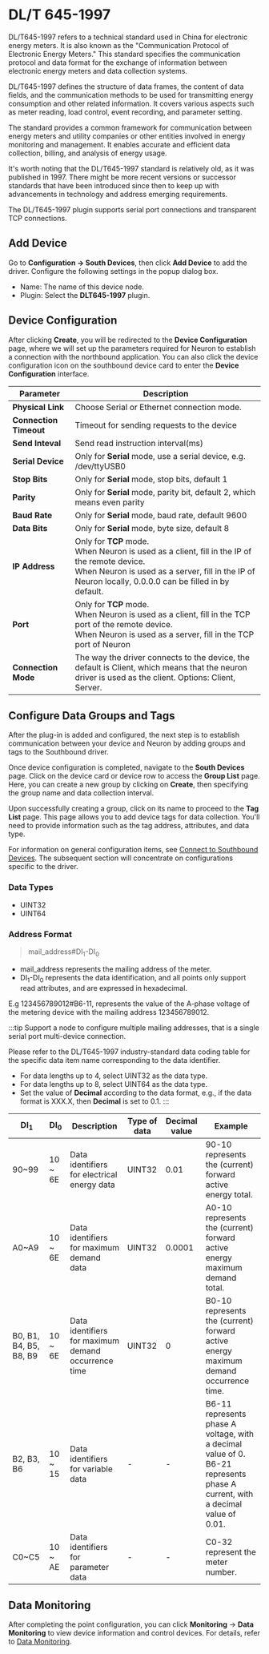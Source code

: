 # DL/T 645-1997

DL/T645-1997 refers to a technical standard used in China for electronic energy meters. It is also known as the "Communication Protocol of Electronic Energy Meters." This standard specifies the communication protocol and data format for the exchange of information between electronic energy meters and data collection systems.

DL/T645-1997 defines the structure of data frames, the content of data fields, and the communication methods to be used for transmitting energy consumption and other related information. It covers various aspects such as meter reading, load control, event recording, and parameter setting.

The standard provides a common framework for communication between energy meters and utility companies or other entities involved in energy monitoring and management. It enables accurate and efficient data collection, billing, and analysis of energy usage.

It's worth noting that the DL/T645-1997 standard is relatively old, as it was published in 1997. There might be more recent versions or successor standards that have been introduced since then to keep up with advancements in technology and address emerging requirements.

The DL/T645-1997 plugin supports serial port connections and transparent TCP connections.

## Add Device

Go to **Configuration -> South Devices**, then click **Add Device** to add the driver. Configure the following settings in the popup dialog box.

- Name: The name of this device node.
- Plugin: Select the **DLT645-1997** plugin.

## Device Configuration

After clicking **Create**, you will be redirected to the **Device Configuration** page, where we will set up the parameters required for Neuron to establish a connection with the northbound application. You can also click the device configuration icon on the southbound device card to enter the **Device Configuration** interface.

| Parameter              | Description                                                  |
| ---------------------- | ------------------------------------------------------------ |
| **Physical Link**      | Choose Serial or Ethernet connection mode.                   |
| **Connection Timeout** | Timeout for sending requests to the device                   |
| **Send Inteval**       | Send read instruction interval(ms)                           |
| **Serial Device**      | Only for **Serial** mode, use a serial device, e.g. /dev/ttyUSB0 |
| **Stop Bits**          | Only for **Serial** mode, stop bits, default 1               |
| **Parity**             | Only for **Serial** mode, parity bit, default 2, which means even parity |
| **Baud Rate**          | Only for **Serial** mode, baud rate, default 9600            |
| **Data Bits**          | Only for **Serial** mode, byte size, default 8               |
| **IP Address**         | Only for **TCP** mode. <br />When Neuron is used as a client, fill in the IP of the remote device. <br />When Neuron is used as a server, fill in the IP of Neuron locally, 0.0.0.0 can be filled in by default. |
| **Port**               | Only for **TCP** mode. <br />When Neuron is used as a client, fill in the TCP port of the remote device. <br />When Neuron is used as a server, fill in the TCP port of Neuron |
| **Connection Mode**    | The way the driver connects to the device, the default is Client, which means that the neuron driver is used as the client. Options: Client, Server. |

## Configure Data Groups and Tags

After the plug-in is added and configured, the next step is to establish communication between your device and Neuron by adding groups and tags to the Southbound driver.

Once device configuration is completed, navigate to the **South Devices** page. Click on the device card or device row to access the **Group List** page. Here, you can create a new group by clicking on **Create**, then specifying the group name and data collection interval.

Upon successfully creating a group, click on its name to proceed to the **Tag List** page. This page allows you to add device tags for data collection. You'll need to provide information such as the tag address, attributes, and data type.

For information on general configuration items, see [Connect to Southbound Devices](../south-devices.md). The subsequent section will concentrate on configurations specific to the driver.

### Data Types

* UINT32
* UINT64

### Address Format

> mail_address#DI<sub>1</sub>-DI<sub>0</sub> 

* mail_address represents the mailing address of the meter.
* DI<sub>1</sub>-DI<sub>0</sub> represents the data identification, and all points only support read attributes, and are expressed in hexadecimal.

E.g 123456789012#B6-11, represents the value of the A-phase voltage of the metering device with the mailing address 123456789012.

:::tip
Support a node to configure multiple mailing addresses, that is a single serial port multi-device connection.

Please refer to the DL/T645-1997 industry-standard data coding table for the specific data item name corresponding to the data identifier.

* For data lengths up to 4, select UINT32 as the data type.
* For data lengths up to 8, select UINT64 as the data type.
* Set the value of **Decimal** according to the data format, e.g., if the data format is XXX.X, then **Decimal** is set to 0.1.
:::

| DI<sub>1</sub>        | DI<sub>0</sub> | Description                     | Type of data | Decimal value | Example                                                         |
| --------------------- | -------------- | ------------------------ | -------- | ---------- | ------------------------------------------------------------ |
| 90~99               | 10 ~ 6E        | Data identifiers for electrical energy data           | UINT32   | 0.01       | 90-10 represents the (current) forward active energy total.                             |
| A0~A9               | 10 ~ 6E        | Data identifiers for maximum demand data        | UINT32   | 0.0001     | A0-10 represents the (current) forward active energy maximum demand total.                         |
| B0, B1, B4, B5, B8, B9 | 10 ~ 6E        | Data identifiers for maximum demand occurrence time | UINT32   | 0          | B0-10 represents the (current) forward active energy maximum demand occurrence time.                  |
| B2, B3, B6            | 10 ~ 15        | Data identifiers for variable data             | -        | -          | B6-11 represents phase A voltage, with a decimal value of 0. <br />B6-21 represents phase A current, with a decimal value of 0.01. |
| C0~C5               | 10 ~ AE        | Data identifiers for parameter data           | -        | -          | C0-32 represent the meter number.                                               |

## Data Monitoring

After completing the point configuration, you can click **Monitoring** -> **Data Monitoring** to view device information and control devices. For details, refer to [Data Monitoring](../../../admin/monitoring.md).